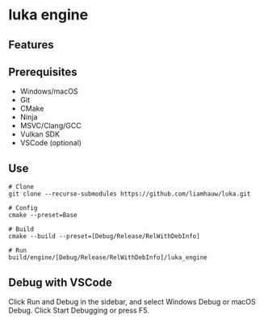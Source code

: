 # luka engine

## Features

## Prerequisites
- Windows/macOS
- Git
- CMake
- Ninja
- MSVC/Clang/GCC
- Vulkan SDK
- VSCode (optional)

## Use

```shell
# Clone
git clone --recurse-submodules https://github.com/liamhauw/luka.git

# Config
cmake --preset=Base

# Build
cmake --build --preset=[Debug/Release/RelWithDebInfo]

# Run
build/engine/[Debug/Release/RelWithDebInfo]/luka_engine
```

## Debug with VSCode
Click Run and Debug in the sidebar, and select Windows Debug or macOS Debug. Click Start Debugging or press F5.
